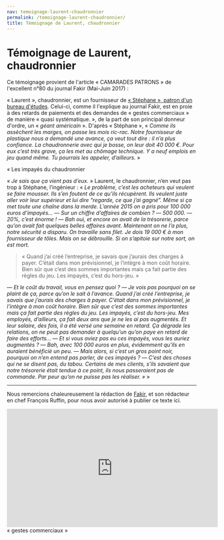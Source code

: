 ```yaml
---
nav: temoignage-laurent-chaudronnier
permalink: /temoignage-laurent-chaudronnier/
title: Témoignage de Laurent, chaudronnier
---
```


# Témoignage de Laurent, chaudronnier

Ce témoignage provient de l'article « CAMARADES PATRONS » de l'excellent n°80 du journal Fakir (Mai-Juin 2017) :

« Laurent », chaudronnier, est un fournisseur de [ « Stéphane »,  patron d'un bureau d'études](https://patrons.insoumis.info/temoignage-stephane-ingenieur). Celui-ci, comme il l'explique au journal Fakir, est en proie à des retards de paiements et des demandes de « gestes commerciaux » de manière « quasi systématique. », de la part de son principal donneur d'ordre, un « _géant américain_ ». D'après « Stéphane », « _Comme ils assèchent les marges, on passe les mois ric-rac. Notre fournisseur de plastique nous a demandé une avance, ça veut tout dire : il n’a plus confiance. La chaudronnerie avec qui je bosse, on leur doit 40 000 €. Pour eux c’est très grave, ça les met au chômage technique. Y a neuf emplois en jeu quand même. Tu pourrais les appeler, d’ailleurs._ »


« Les impayés du chaudronnier

 « _Je sais que ça vient pas d’eux._ » Laurent, le chaudronnier, n’en veut pas trop à Stéphane, l’ingénieur : « _Le problème, c’est les acheteurs qui veulent se faire mousser. Ils s’en foutent de ce qu’ils récupèrent. Ils veulent juste aller voir leur supérieur et lui dire “regarde, ce que j’ai gagné”. Même si ça met toute une chaîne dans la merde. L’année 2015 on a pris pour 100 000 euros d’impayés..._
— _Sur un chiffre d’affaires de combien ?_
— _500 000._
— _20%, c’est énorme !_
— _Bah oui, et encore on avait de la trésorerie, parce qu’on avait fait quelques belles affaires avant. Maintenant on ne l’a plus, notre sécurité a disparu. On travaille sans filet. Je dois 19 000 € à mon fournisseur de tôles. Mais on se débrouille. Si on s’apitoie sur notre sort, on est mort._

> « Quand j’ai créé l’entreprise, je savais que j’aurais des charges à payer. C’était dans mon prévisionnel, je l’intègre à mon coût horaire. Bien sûr que c’est des sommes importantes mais ça fait partie des règles du jeu. Les impayés, c’est du hors-jeu. »

— _Et le coût du travail, vous en pensez quoi ?_
— _Je vois pas pourquoi on se plaint de ça, parce qu’on le sait à l’avance. Quand j’ai créé l’entreprise, je savais que j’aurais des charges à payer. C’était dans mon prévisionnel, je l’intègre à mon coût horaire. Bien sûr que c’est des sommes importantes mais ça fait partie des règles du jeu. Les impayés, c’est du hors-jeu.
Mes employés, d’ailleurs, ça fait deux ans que je ne les ai pas augmentés. Et leur salaire, des fois, il a été versé une semaine en retard. Ça dégrade les relations, on ne peut pas demander à quelqu’un qu’on paye en retard de faire des efforts…_
— _Et si vous aviez pas eu ces impayés, vous les auriez augmentés ?_
— _Bah, avec 100 000 euros en plus, évidemment qu’ils en auraient bénéficié un peu._
— _Mais alors, si c’est un gros point noir, pourquoi on n’en entend pas parler, de ces impayés ?_
— _C’est des choses qui ne se disent pas, du tabou. Certains de mes clients, s’ils savaient que notre trésorerie était tendue à ce point, ils nous passeraient pas de commande. Par peur qu’on ne puisse pas les réaliser. »_ »

***

Nous remercions chaleureusement la rédaction de [Fakir](https://www.fakirpresse.info/+-80-en-kiosque-308-+), et son rédacteur en chef François Ruffin, pour nous avoir autorisé à publier ce texte ici.


<iframe width="560" height="315" src="https://www.youtube.com/embed/TDsX0UlzQTA?ecver=1" frameborder="0" allowfullscreen></iframe>
« gestes commerciaux »
